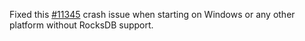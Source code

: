 Fixed this [#11345](https://github.com/emqx/emqx/issues/11345) crash issue when starting on Windows or any other platform without RocksDB support.
